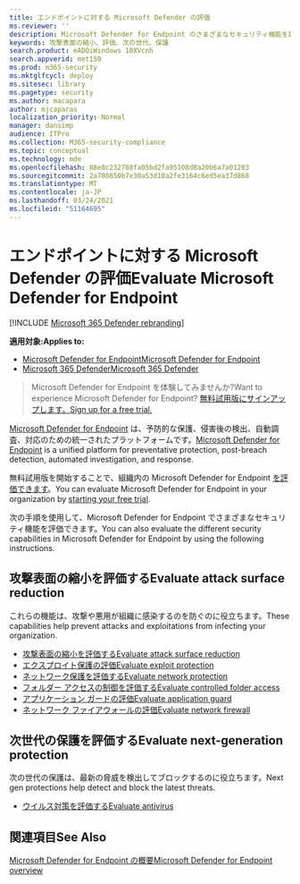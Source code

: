 ```yaml
---
title: エンドポイントに対する Microsoft Defender の評価
ms.reviewer: ''
description: Microsoft Defender for Endpoint のさまざまなセキュリティ機能を評価します。
keywords: 攻撃表面の縮小、評価、次の世代、保護
search.product: eADQiWindows 10XVcnh
search.appverid: met150
ms.prod: m365-security
ms.mktglfcycl: deploy
ms.sitesec: library
ms.pagetype: security
ms.author: macapara
author: mjcaparas
localization_priority: Normal
manager: dansimp
audience: ITPro
ms.collection: M365-security-compliance
ms.topic: conceptual
ms.technology: mde
ms.openlocfilehash: 88e8c232788fa05bd2fa95108d8a20b6a7a01283
ms.sourcegitcommit: 2a708650b7e30a53d10a2fe3164c6ed5ea37d868
ms.translationtype: MT
ms.contentlocale: ja-JP
ms.lasthandoff: 03/24/2021
ms.locfileid: "51164695"
---
```

# <a name="evaluate-microsoft-defender-for-endpoint"></a><span data-ttu-id="15f29-104">エンドポイントに対する Microsoft Defender の評価</span><span class="sxs-lookup"><span data-stu-id="15f29-104">Evaluate Microsoft Defender for Endpoint</span></span> 

[!INCLUDE [Microsoft 365 Defender rebranding](../../includes/microsoft-defender.md)]

<span data-ttu-id="15f29-105">**適用対象:**</span><span class="sxs-lookup"><span data-stu-id="15f29-105">**Applies to:**</span></span>
- [<span data-ttu-id="15f29-106">Microsoft Defender for Endpoint</span><span class="sxs-lookup"><span data-stu-id="15f29-106">Microsoft Defender for Endpoint</span></span>](https://go.microsoft.com/fwlink/p/?linkid=2154037)
- [<span data-ttu-id="15f29-107">Microsoft 365 Defender</span><span class="sxs-lookup"><span data-stu-id="15f29-107">Microsoft 365 Defender</span></span>](https://go.microsoft.com/fwlink/?linkid=2118804)

><span data-ttu-id="15f29-108">Microsoft Defender for Endpoint を体験してみませんか?</span><span class="sxs-lookup"><span data-stu-id="15f29-108">Want to experience Microsoft Defender for Endpoint?</span></span> [<span data-ttu-id="15f29-109">無料試用版にサインアップします。</span><span class="sxs-lookup"><span data-stu-id="15f29-109">Sign up for a free trial.</span></span>](https://www.microsoft.com/microsoft-365/windows/microsoft-defender-atp?ocid=docs-wdatp-enablesiem-abovefoldlink)

<span data-ttu-id="15f29-110">[Microsoft Defender for Endpoint](https://go.microsoft.com/fwlink/?linkid=2154037) は、予防的な保護、侵害後の検出、自動調査、対応のための統一されたプラットフォームです。</span><span class="sxs-lookup"><span data-stu-id="15f29-110">[Microsoft Defender for Endpoint](https://go.microsoft.com/fwlink/?linkid=2154037) is a unified platform for preventative protection, post-breach detection, automated investigation, and response.</span></span>

<span data-ttu-id="15f29-111">無料試用版を開始することで、組織内の Microsoft Defender for Endpoint [を評価できます](https://www.microsoft.com/microsoft-365/windows/microsoft-defender-atp)。</span><span class="sxs-lookup"><span data-stu-id="15f29-111">You can evaluate Microsoft Defender for Endpoint in your organization by [starting your free trial](https://www.microsoft.com/microsoft-365/windows/microsoft-defender-atp).</span></span>

<span data-ttu-id="15f29-112">次の手順を使用して、Microsoft Defender for Endpoint でさまざまなセキュリティ機能を評価できます。</span><span class="sxs-lookup"><span data-stu-id="15f29-112">You can also evaluate the different security capabilities in Microsoft Defender for Endpoint by using the following instructions.</span></span>

## <a name="evaluate-attack-surface-reduction"></a><span data-ttu-id="15f29-113">攻撃表面の縮小を評価する</span><span class="sxs-lookup"><span data-stu-id="15f29-113">Evaluate attack surface reduction</span></span>

<span data-ttu-id="15f29-114">これらの機能は、攻撃や悪用が組織に感染するのを防ぐのに役立ちます。</span><span class="sxs-lookup"><span data-stu-id="15f29-114">These capabilities help prevent attacks and exploitations from infecting your organization.</span></span>

- [<span data-ttu-id="15f29-115">攻撃表面の縮小を評価する</span><span class="sxs-lookup"><span data-stu-id="15f29-115">Evaluate attack surface reduction</span></span>](./evaluate-attack-surface-reduction.md)
- [<span data-ttu-id="15f29-116">エクスプロイト保護の評価</span><span class="sxs-lookup"><span data-stu-id="15f29-116">Evaluate exploit protection</span></span>](./evaluate-exploit-protection.md)
- [<span data-ttu-id="15f29-117">ネットワーク保護を評価する</span><span class="sxs-lookup"><span data-stu-id="15f29-117">Evaluate network protection</span></span>](./evaluate-exploit-protection.md)
- [<span data-ttu-id="15f29-118">フォルダー アクセスの制御を評価する</span><span class="sxs-lookup"><span data-stu-id="15f29-118">Evaluate controlled folder access</span></span>](./evaluate-controlled-folder-access.md)
- [<span data-ttu-id="15f29-119">アプリケーション ガードの評価</span><span class="sxs-lookup"><span data-stu-id="15f29-119">Evaluate application guard</span></span>](https://docs.microsoft.com/windows/security/threat-protection/microsoft-defender-application-guard/test-scenarios-md-app-guard)
- [<span data-ttu-id="15f29-120">ネットワーク ファイアウォールの評価</span><span class="sxs-lookup"><span data-stu-id="15f29-120">Evaluate network firewall</span></span>](https://docs.microsoft.com/windows/security/threat-protection/windows-firewall/evaluating-windows-firewall-with-advanced-security-design-examples)

## <a name="evaluate-next-generation-protection"></a><span data-ttu-id="15f29-121">次世代の保護を評価する</span><span class="sxs-lookup"><span data-stu-id="15f29-121">Evaluate next-generation protection</span></span>

<span data-ttu-id="15f29-122">次の世代の保護は、最新の脅威を検出してブロックするのに役立ちます。</span><span class="sxs-lookup"><span data-stu-id="15f29-122">Next gen protections help detect and block the latest threats.</span></span>

- [<span data-ttu-id="15f29-123">ウイルス対策を評価する</span><span class="sxs-lookup"><span data-stu-id="15f29-123">Evaluate antivirus</span></span>](https://docs.microsoft.com/windows/security/threat-protection/microsoft-defender-antivirus/evaluate-microsoft-defender-antivirus)

## <a name="see-also"></a><span data-ttu-id="15f29-124">関連項目</span><span class="sxs-lookup"><span data-stu-id="15f29-124">See Also</span></span>

[<span data-ttu-id="15f29-125">Microsoft Defender for Endpoint の概要</span><span class="sxs-lookup"><span data-stu-id="15f29-125">Microsoft Defender for Endpoint overview</span></span>](microsoft-defender-advanced-threat-protection.md)
